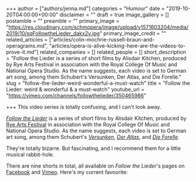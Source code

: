 +++
author = ["authors/jenna.md"]
categories = "Humour"
date = "2019-10-20T04:00:00+00:00"
disclaimer = ""
draft = true
image_gallery = []
postamble = ""
preamble = ""
primary_image = "https://res.cloudinary.com/schmopera/image/upload/v1571603204/media/2019/10/sqFollowtheLieder_dakx2v.jpg"
primary_image_credit = ""
related_articles = ["articles/colin-mochrie-russell-braun-and-operagrams.md", "articles/opera-is-alive-kicking-here-are-the-videos-to-prove-it.md"]
related_companies = []
related_people = []
short_description = "Follow the Lieder is a series of short films by Alisdair Kitchen, produced by Rye Arts Festival in association with the Royal College Of Music and National Opera Studio. As the name suggests, each video is set to German art song, among them Schubert's Versunken, Der Atlas, and Die Forelle."
slug = "follow-the-lieder-weird-wonderful-a-must-watch"
title = "Follow the Lieder: weird & wonderful & a must-watch"
youtube_url = "https://vimeo.com/channels/followthelieder/350465986"

+++
This video series is totally confusing, and I can't look away.

[_Follow the Lieder_](https://www.facebook.com/FollowTheLieder/) is a series of short films by Alisdair Kitchen, produced by [Rye Arts Festival](https://ryeartsfestival.org.uk/) in association with the Royal College Of Music and National Opera Studio. As the name suggests, each video is set to German art song, among them Schubert's [_Versunken_](https://www.facebook.com/FollowTheLieder/videos/402622547279027/), [_Der Atlas_](https://www.facebook.com/FollowTheLieder/videos/1112493645607882/), and [_Die Forelle_](https://www.facebook.com/watch/?v=1092557514467959).

They're totally bizarre. But fascinating, and I recommend them for a little musical rabbit-hole.

There are nine shorts in total, all available on _Follow the Lieder_'s pages on [Facebook](https://www.facebook.com/FollowTheLieder/) and [Vimeo](https://vimeo.com/channels/followthelieder). Here's my current favourite: